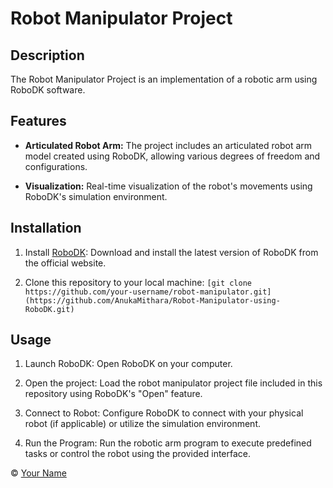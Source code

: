 # Robot Manipulator Project

## Description

The Robot Manipulator Project is an implementation of a robotic arm using RoboDK software. 

## Features

- **Articulated Robot Arm:** The project includes an articulated robot arm model created using RoboDK, allowing various degrees of freedom and configurations.

- **Visualization:** Real-time visualization of the robot's movements using RoboDK's simulation environment.

## Installation

1. Install [RoboDK](https://www.robodk.com/download): Download and install the latest version of RoboDK from the official website.

2. Clone this repository to your local machine: `[git clone https://github.com/your-username/robot-manipulator.git](https://github.com/AnukaMithara/Robot-Manipulator-using-RoboDK.git)`


## Usage

1. Launch RoboDK: Open RoboDK on your computer.

2. Open the project: Load the robot manipulator project file included in this repository using RoboDK's "Open" feature.

3. Connect to Robot: Configure RoboDK to connect with your physical robot (if applicable) or utilize the simulation environment.

4. Run the Program: Run the robotic arm program to execute predefined tasks or control the robot using the provided interface.


© [Your Name](https://github.com/your-username)
